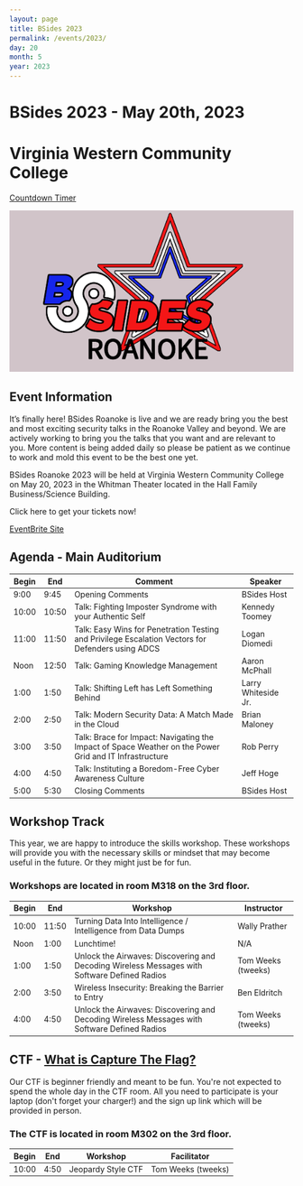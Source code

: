 ```yaml
---
layout: page
title: BSides 2023
permalink: /events/2023/
day: 20
month: 5
year: 2023
---
```


# BSides 2023 - May 20th, 2023
# Virginia Western Community College

<script src="https://cdn.logwork.com/widget/countdown.js"></script>
<a href="https://logwork.com/countdown-y42i" class="countdown-timer" data-timezone="America/New_York" data-date="2023-05-20 09:00">Countdown Timer</a>

![BSides Roanoke Logo](images/bsides_logo.png)

## Event Information

It’s finally here!  BSides Roanoke is live and we are ready bring you the best and most exciting security talks in the Roanoke Valley and beyond.  We are actively working to bring you the talks that you want and are relevant to you.   More content is being added daily so please be patient as we continue to work and mold this event to be the best one yet.  

BSides Roanoke 2023 will be held at Virginia Western Community College on May
20, 2023 in the Whitman Theater located in the Hall Family Business/Science Building.

Click here to get your tickets now!

[EventBrite Site](https://www.eventbrite.com/e/bsides-roanoke-2023-tickets-522960176967)

## Agenda - Main Auditorium

| Begin | End | Comment | Speaker |
| ----- | --- | ------- | ------- | 
| 9:00  | 9:45 | Opening Comments | BSides Host |
| 10:00  | 10:50 | Talk:  Fighting Imposter Syndrome with your Authentic Self | Kennedy Toomey |
| 11:00  | 11:50 | Talk: Easy Wins for Penetration Testing and Privilege Escalation Vectors for Defenders using ADCS | Logan Diomedi |
| Noon | 12:50 | Talk: Gaming Knowledge Management | Aaron McPhall |
| 1:00  | 1:50 | Talk: Shifting Left has Left Something Behind | Larry Whiteside Jr. |
| 2:00  | 2:50 | Talk: Modern Security Data: A Match Made in the Cloud | Brian Maloney |
| 3:00  | 3:50 | Talk: Brace for Impact: Navigating the Impact of Space Weather on the Power Grid and IT Infrastructure | Rob Perry |
| 4:00  | 4:50 | Talk: Instituting a Boredom-Free Cyber Awareness Culture | Jeff Hoge |
| 5:00  | 5:30 | Closing Comments | BSides Host |

## Workshop Track

This year, we are happy to introduce the skills workshop.  These workshops will
provide you with the necessary skills or mindset that may become useful in the
future. Or they might just be for fun.

### Workshops are located in room M318 on the 3rd floor.

| Begin | End | Workshop | Instructor |
| ----- | --- | -------- | ---------- | 
| 10:00  | 11:50 | Turning Data Into Intelligence / Intelligence from Data Dumps | Wally Prather |
| Noon | 1:00 | Lunchtime! | N/A | 
| 1:00  | 1:50 | Unlock the Airwaves: Discovering and Decoding Wireless Messages with Software Defined Radios | Tom Weeks (tweeks) | 
| 2:00  | 3:50 | Wireless Insecurity: Breaking the Barrier to Entry | Ben Eldritch |
| 4:00  | 4:50 | Unlock the Airwaves: Discovering and Decoding Wireless Messages with Software Defined Radios | Tom Weeks (tweeks) | 

## CTF - [What is Capture The Flag?](https://en.wikipedia.org/wiki/Capture_the_flag_(cybersecurity))
Our CTF is beginner friendly and meant to be fun. You're not expected to spend the whole day in the CTF room. All you need to participate is your laptop (don't forget your charger!) and the sign up link which will be provided in person.
### The CTF is located in room M302 on the 3rd floor.

| Begin | End | Workshop | Facilitator |
| ----- | --- | -------- | ----------- | 
| 10:00  | 4:50 | Jeopardy Style CTF | Tom Weeks (tweeks) |
